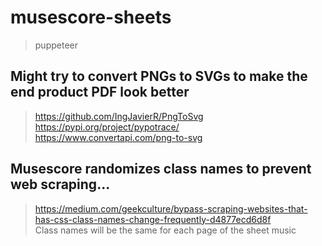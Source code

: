 # musescore-sheets
> puppeteer  

## Might try to convert PNGs to SVGs to make the end product PDF look better
> https://github.com/IngJavierR/PngToSvg  
> https://pypi.org/project/pypotrace/  
> https://www.convertapi.com/png-to-svg  

## Musescore randomizes class names to prevent web scraping...
> https://medium.com/geekculture/bypass-scraping-websites-that-has-css-class-names-change-frequently-d4877ecd6d8f  
> Class names will be the same for each page of the sheet music
